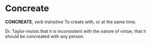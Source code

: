 # Concreate

**CONCREATE**, _verb transitive_ To create with, or at the same time.

Dr. Taylor-insists that it is inconsistent with the nature of virtue, that it should be concreated with any person.